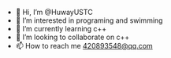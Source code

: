 - 👋 Hi, I’m @HuwayUSTC
- 👀 I’m interested in programing and swimming
- 🌱 I’m currently learning  c++
- 💞️ I’m looking to collaborate on c++
- 📫 How to reach me 420893548@qq.com

<!---
USTCHuway/USTCHuway is a ✨ special ✨ repository because its `README.md` (this file) appears on your GitHub profile.
You can click the Preview link to take a look at your changes.
--->
